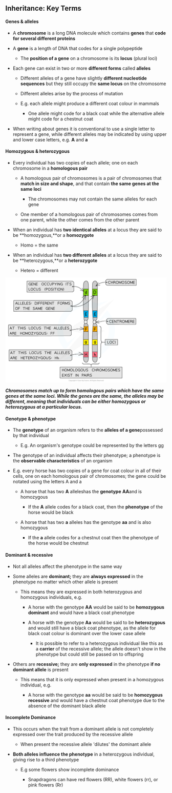 ## Inheritance: Key Terms

#### Genes & alleles

* A **chromosome** is a long DNA molecule which contains **genes** that **code for several different proteins**
* A **gene** is a length of DNA that codes for a single polypeptide

  + The **position of a gene** on a chromosome is its **locus** (plural loci)
* Each gene can exist in two or more **different forms** called **alleles**

  + Different alleles of a gene have slightly **different nucleotide sequences** but they still occupy the **same locus** on the chromosome
  + Different alleles arise by the process of mutation
  + E.g. each allele might produce a different coat colour in mammals

    - One allele might code for a black coat while the alternative allele might code for a chestnut coat
* When writing about genes it is conventional to use a single letter to represent a gene, while different alleles may be indicated by using upper and lower case letters, e.g. **A** and **a**

#### Homozygous & heterozygous

* Every individual has two copies of each allele; one on each chromosome in a **homologous pair**

  + A homologous pair of chromosomes is a pair of chromosomes that **match in size and shape**, and that contain **the same genes at the same loci**

    - The chromosomes may not contain the same alleles for each gene
  + One member of a homologous pair of chromosomes comes from one parent, while the other comes from the other parent
* When an individual has **two identical alleles** at a locus they are said to be **homozygous,**or a **homozygote**

  + Homo = the same
* When an individual has **two different alleles** at a locus they are said to be **heterozygous,**or a **heterozygote**

  + Hetero = different

![Chromosomes showing gene and loci](Chromosomes-showing-gene-and-loci.png)

***Chromosomes match up to form homologous pairs which have the same genes at the same loci. While the genes are the same, the alleles may be different, meaning that individuals can be either homozygous or heterozygous at a particular locus.***

#### Genotype & phenotype

* The **genotype** of an organism refers to the **alleles of a gene**possessed by that individual

  + E.g. An organism's genotype could be represented by the letters gg
* The genotype of an individual affects their phenotype; a phenotype is the **observable characteristics** of an organism
* E.g. every horse has two copies of a gene for coat colour in all of their cells, one on each homologous pair of chromosomes; the gene could be notated using the letters A and a

  + A horse that has two **A** alleleshas the **genotype** **AA**and is homozygous

    - If the **A** allele codes for a black coat, then the **phenotype** of the horse would be black
  + A horse that has two **a** alleles has the genotype **aa** and is also homozygous

    - If the **a** allele codes for a chestnut coat then the phenotype of the horse would be chestnut

#### Dominant & recessive

* Not all alleles affect the phenotype in the same way
* Some alleles are **dominant;** they are **always expressed** in the phenotype no matter which other allele is present

  + This means they are expressed in both heterozygous and homozygous individuals, e.g.

    - A horse with the genotype **AA** would be said to be **homozygous dominant** and would have a black coat phenotype
    - A horse with the genotype **Aa** would be said to be **heterozygous** and would still have a black coat phenotype, as the allele for black coat colour is dominant over the lower case allele

      * It is possible to refer to a heterozygous individual like this as a **carrier** of the recessive allele; the allele doesn't show in the phenotype but could still be passed on to offspring
* Others are **recessive;** they are **only expressed** in the phenotype **if no dominant allele** is present

  + This means that it is only expressed when present in a homozygous individual, e.g.

    - A horse with the genotype **aa** would be said to be **homozygous recessive** and would have a chestnut coat phenotype due to the absence of the dominant black allele

#### Incomplete Dominance

* This occurs when the trait from a dominant allele is not completely expressed over the trait produced by the recessive allele

  + When present the recessive allele 'dilutes' the dominant allele
* **Both alleles influence the phenotype** in a heterozygous individual, giving rise to a third phenotype

  + E.g some flowers show incomplete dominance

    - Snapdragons can have red flowers (RR), white flowers (rr), or pink flowers (Rr)